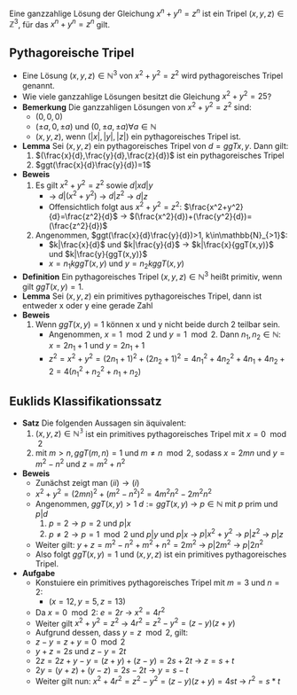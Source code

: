 Eine ganzzahlige Lösung der Gleichung $x^n+y^n=z^n$ ist ein Tripel $(x,y,z)\in\mathbb{Z}^3$, für das $x^n+y^n=z^n$ gilt.

## Pythagoreische Tripel
- Eine Lösung $(x,y,z)\in\mathbb{N}^3$ von $x^2+y^2=z^2$ wird pythagoreisches Tripel genannt.
- Wie viele ganzzahlige Lösungen besitzt die Gleichung $x^2+y^2=25$?
- **Bemerkung** Die ganzzahligen Lösungen von $x^2+y^2=z^2$ sind:
	- $(0,0,0)$
	- $(\pm a,0,\pm a)$ und $(0,\pm a, \pm a)\forall a\in\mathbb{N}$
	- $(x,y,z)$, wenn $(|x|,|y|,|z|)$ ein pythagoreisches Tripel ist.
- **Lemma** Sei $(x,y,z)$ ein pythagoreisches Tripel von $d=ggT{x,y}$. Dann gilt:
	1. $(\frac{x}{d},\frac{y}{d},\frac{z}{d})$ ist ein pythagoreisches Tripel
	2. $ggt(\frac{x}{d}\frac{y}{d})=1$
- **Beweis**
	1. Es gilt $x^2+y^2=z^2$ sowie $d|x  d|y$
		- → $d|(x^2+y^2)$ → $d|z^2$ → $d|z$
		- Offensichtlich folgt aus $x^2+y^2=z^2$: $\frac{x^2+y^2}{d}=\frac{z^2}{d}$ → $(\frac{x^2}{d})+(\frac{y^2}{d})=(\frac{z^2}{d})$
	2. Angenommen,  $ggt(\frac{x}{d}\frac{y}{d})>1, k\in\mathbb{N}_{>1}$: 
		- $k|\frac{x}{d}$ und $k|\frac{y}{d}$ → $k|\frac{x}{ggT(x,y)}$ und $k|\frac{y}{ggT(x,y)}$
		- $x=n_1k ggT(x,y)$ und $y=n_2k ggT(x,y)$
- **Definition** Ein pythagoreisches Tripel $(x,y,z)\in\mathbb{N}^3$ heißt primitiv, wenn gilt $ggT(x,y)=1$.
- **Lemma** Sei $(x,y,z)$ ein primitives pythagoreisches Tripel, dann ist entweder x oder y eine gerade Zahl
- **Beweis** 
	1. Wenn $ggT(x,y)=1$ können x und y nicht beide durch 2 teilbar sein.
		- Angenommen, $x=1\mod2$ und $y=1\mod2$. Dann $n_1,n_2\in\mathbb{N}$: $x=2n_1+1$ und $y=2n_1+1$
		- $z^2=x^2+y^2=(2n_1+1)^2+(2n_2+1)^2=4n_1^2+4n_2^2+4n_1+4n_2+2=4(n_1^2+n_2^2+n_1+n_2)$
## Euklids Klassifikationssatz
- **Satz** Die folgenden Aussagen sin äquivalent:
	1. $(x,y,z)\in\mathbb{N^3}$ ist ein primitives pythagoreisches Tripel mit $x=0\mod2$
	2. mit $m>n,ggT(m,n)=1$ und $m\neq n\mod2$, sodass $x=2mn$ und $y=m^2-n^2$ und $z=m^2+n^2$
- **Beweis**
	- Zunächst zeigt man $(ii)\to(i)$
	- $x^2+y^2=(2mn)^2+(m^2-n^2)^2=4m^2n^2-2m^2n^2$
	- Angenommen, $ggT(x,y)>1$ $d:=ggT(x,y)$ → $p\in\mathbb{N}$ mit $p\text{ prim}$ und $p|d$
		1. $p=2\to p=2$ und $p|x$
		2. $p\neq 2\to p=1\mod2$ und $p|y$ und $p|x$ → $p|x^2+y^2$ → $p|z^2$ → $p|z$
	- Weiter gilt: $y+z=m^2-n^2+m^2+n^2=2m^2$ → $p|2m^2$ → $p|2n^2$
	- Also folgt $ggT(x,y)=1$ und $(x,y,z)$ ist ein primitives pythagoreisches Tripel.
- **Aufgabe**
	-  Konstuiere ein primitives pythagoreisches Tripel mit $m=3$ und $n=2$:
		- $(x=12,y=5,z=13)$
	- Da $x=0\mod2$: $e=2r$ → $x^2=4r^2$
	- Weiter gilt $x^2+y^2=z^2$ → $4r^2=z^2-y^2=(z-y)(z+y)$
	- Aufgrund dessen, dass $y=z\mod2$, gilt:
	- $z-y=z+y=0\mod2$
	- $y+z=2s$ und $z-y=2t$
	- $2z=2z+y-y=(z+y)+(z-y)=2s+2t$ → $z=s+t$
	- $2y=(y+z)+(y-z)=2s-2t$ → $y=s-t$
	- Weiter gilt nun: $x^2+4r^2=z^2-y^2=(z-y)(z+y)=4st$ → $r^2=s*t$